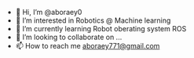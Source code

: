 - 👋 Hi, I’m @aboraey0
- 👀 I’m interested in Robotics @ Machine learning
- 🌱 I’m currently learning Robot oberating system ROS
- 💞️ I’m looking to collaborate on ...
- 📫 How to reach me aboraey771@gmail.com

<!---
aboraey0/aboraey0 is a ✨ special ✨ repository because its `README.md` (this file) appears on your GitHub profile.
You can click the Preview link to take a look at your changes.
--->
